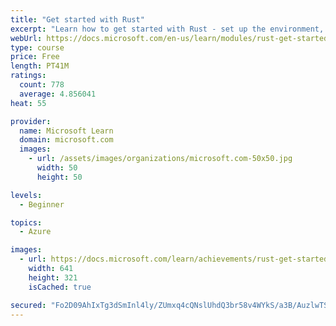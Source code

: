 ```yaml
---
title: "Get started with Rust"
excerpt: "Learn how to get started with Rust - set up the environment, write a program, and use the Cargo build system."
webUrl: https://docs.microsoft.com/en-us/learn/modules/rust-get-started/
type: course
price: Free
length: PT41M
ratings:
  count: 778
  average: 4.856041
heat: 55

provider:
  name: Microsoft Learn
  domain: microsoft.com
  images:
    - url: /assets/images/organizations/microsoft.com-50x50.jpg
      width: 50
      height: 50

levels:
  - Beginner

topics:
  - Azure

images:
  - url: https://docs.microsoft.com/learn/achievements/rust-get-started-social.png
    width: 641
    height: 321
    isCached: true

secured: "Fo2D09AhIxTg3dSmInl4ly/ZUmxq4cQNslUhdQ3br58v4WYkS/a3B/AuzlwTSDOWkYHaKaDW91lO3iMv6dx+O6E9qWmH0pI00wqrr/t3xVqDyUYJby3Dv3pOVWf5XAp+uBHJuLCZENkDMRKgpvsRrC9EWpVJkLyg7xnBdBGVWClk430o4vCjGEZclLSplqnRIT69rCgH1vU2T7wFcYh6djNm1RApCpQKOZn33vQ9/GHe3AED6vvqD1iJn6rFN1d98dsJAfMZ8+Bk48jhyHXbLmJpEhnrrDi/hfVf8GF3l66j7FEOOhURg/aQ1i6gGNq0msvElBjYRMyx81x9Sl4QVynKl8ghab3QcZ9aMg7Zlqev3krhwyMI/DtDOMQ0a+TQDZ68iMNc2vWX9fKiDz5eFK/6iAKyYRdeEx6W14fPosY=;gl/b3UL9YRwhEvfoZTdTeA=="
---
```


